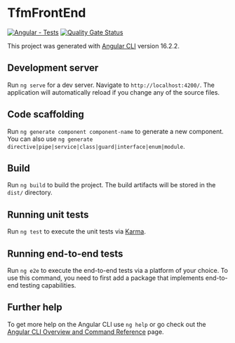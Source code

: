 # TfmFrontEnd

[![Angular - Tests](https://github.com/100406576/tfm-front-end/actions/workflows/angular-test-sonar.yml/badge.svg)](https://github.com/100406576/tfm-front-end/actions/workflows/angular-test-sonar.yml) [![Quality Gate Status](https://sonarcloud.io/api/project_badges/measure?project=100406576%3Atfm-front-end&metric=alert_status)](https://sonarcloud.io/summary/new_code?id=100406576%3Atfm-front-end)

This project was generated with [Angular CLI](https://github.com/angular/angular-cli) version 16.2.2.

## Development server

Run `ng serve` for a dev server. Navigate to `http://localhost:4200/`. The application will automatically reload if you change any of the source files.

## Code scaffolding

Run `ng generate component component-name` to generate a new component. You can also use `ng generate directive|pipe|service|class|guard|interface|enum|module`.

## Build

Run `ng build` to build the project. The build artifacts will be stored in the `dist/` directory.

## Running unit tests

Run `ng test` to execute the unit tests via [Karma](https://karma-runner.github.io).

## Running end-to-end tests

Run `ng e2e` to execute the end-to-end tests via a platform of your choice. To use this command, you need to first add a package that implements end-to-end testing capabilities.

## Further help

To get more help on the Angular CLI use `ng help` or go check out the [Angular CLI Overview and Command Reference](https://angular.io/cli) page.


